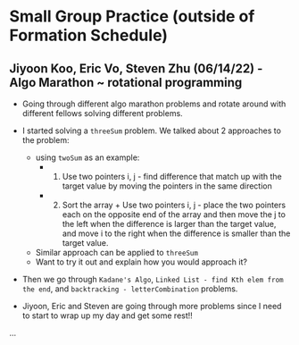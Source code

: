 # Small Group Practice (outside of Formation Schedule)

<!-- ## Maria and Noor (06/12/22) - DFS 3 types of Traversals in Recusive and Iterative ~ rotational programming
...  -->

## Jiyoon Koo, Eric Vo, Steven Zhu (06/14/22) - Algo Marathon ~ rotational programming
- Going through different algo marathon problems and rotate around with different fellows solving different problems. 
- I started solving a `threeSum` problem. We talked about 2 approaches to the problem: 
    - using `twoSum` as an example: 
        - 1. Use two pointers i, j - find difference that match up with the target value by moving the pointers in the same direction 
        - 2. Sort the array + Use two pointers i, j - place the two pointers each on the opposite end of the array and then move the j to the left when the difference is larger than the target value, and move i to the right when the difference is smaller than the target value.
    - Similar approach can be applied to `threeSum` 
    - Want to try it out and explain how you would approach it? 

- Then we go through `Kadane's Algo`, `Linked List - find Kth elem from the end`, and `backtracking - letterCombination` problems.
- Jiyoon, Eric and Steven are going through more problems since I need to start to wrap up my day and get some rest!! 


<!-- ## Maria, Eric and Noor (06/20/22) - Trie, AutoComplete, Backtracking -->
... 